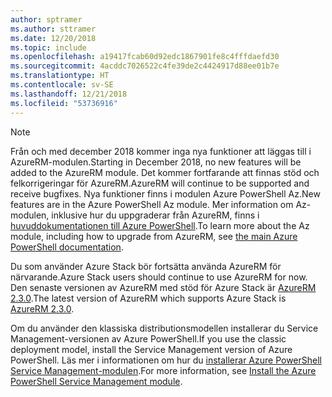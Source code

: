 ```yaml
---
author: sptramer
ms.author: sttramer
ms.date: 12/20/2018
ms.topic: include
ms.openlocfilehash: a19417fcab60d92edc1867901fe8c4fffdaefd30
ms.sourcegitcommit: 4acddc7026522c4fe39de2c4424917d88ee01b7e
ms.translationtype: HT
ms.contentlocale: sv-SE
ms.lasthandoff: 12/21/2018
ms.locfileid: "53736916"
---
```

> [!NOTE]
> 
> <span data-ttu-id="309bc-101">Från och med december 2018 kommer inga nya funktioner att läggas till i AzureRM-modulen.</span><span class="sxs-lookup"><span data-stu-id="309bc-101">Starting in December 2018, no new features will be added to the AzureRM module.</span></span> <span data-ttu-id="309bc-102">Det kommer fortfarande att finnas stöd och felkorrigeringar för AzureRM.</span><span class="sxs-lookup"><span data-stu-id="309bc-102">AzureRM will continue to be supported and receive bugfixes.</span></span> <span data-ttu-id="309bc-103">Nya funktioner finns i modulen Azure PowerShell Az.</span><span class="sxs-lookup"><span data-stu-id="309bc-103">New features are in the Azure PowerShell Az module.</span></span> <span data-ttu-id="309bc-104">Mer information om Az-modulen, inklusive hur du uppgraderar från AzureRM, finns i [huvuddokumentationen till Azure PowerShell](/powershell/azure).</span><span class="sxs-lookup"><span data-stu-id="309bc-104">To learn more about the Az module, including how to upgrade from AzureRM, see [the main Azure PowerShell documentation](/powershell/azure).</span></span>
>
> <span data-ttu-id="309bc-105">Du som använder Azure Stack bör fortsätta använda AzureRM för närvarande.</span><span class="sxs-lookup"><span data-stu-id="309bc-105">Azure Stack users should continue to use AzureRM for now.</span></span> <span data-ttu-id="309bc-106">Den senaste versionen av AzureRM med stöd för Azure Stack är [AzureRM 2.3.0](/powershell/azure/azurerm?view=azurermps-2.3.0).</span><span class="sxs-lookup"><span data-stu-id="309bc-106">The latest version of AzureRM which supports Azure Stack is [AzureRM 2.3.0](/powershell/azure/azurerm?view=azurermps-2.3.0).</span></span>
>
> <span data-ttu-id="309bc-107">Om du använder den klassiska distributionsmodellen installerar du Service Management-versionen av Azure PowerShell.</span><span class="sxs-lookup"><span data-stu-id="309bc-107">If you use the classic deployment model, install the Service Management version of Azure PowerShell.</span></span>
> <span data-ttu-id="309bc-108">Läs mer i informationen om hur du [installerar Azure PowerShell Service Management-modulen](/powershell/azure/servicemanagement/install-azure-ps).</span><span class="sxs-lookup"><span data-stu-id="309bc-108">For more information, see [Install the Azure PowerShell Service Management module](/powershell/azure/servicemanagement/install-azure-ps).</span></span>
